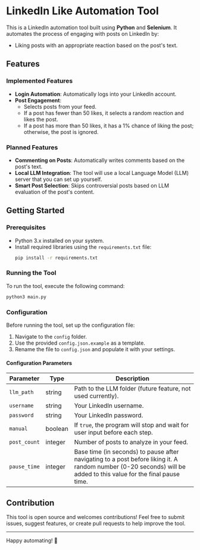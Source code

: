 # LinkedIn Like Automation Tool

This is a LinkedIn automation tool built using **Python** and **Selenium**. It automates the process of engaging with posts on LinkedIn by:

- Liking posts with an appropriate reaction based on the post's text.

## Features

### Implemented Features
- **Login Automation**: Automatically logs into your LinkedIn account.
- **Post Engagement**: 
  - Selects posts from your feed.
  - If a post has fewer than 50 likes, it selects a random reaction and likes the post.
  - If a post has more than 50 likes, it has a 1% chance of liking the post; otherwise, the post is ignored.

### Planned Features
- **Commenting on Posts**: Automatically writes comments based on the post's text.
- **Local LLM Integration**: The tool will use a local Language Model (LLM) server that you can set up yourself.
- **Smart Post Selection**: Skips controversial posts based on LLM evaluation of the post's content.

## Getting Started

### Prerequisites
- Python 3.x installed on your system.
- Install required libraries using the `requirements.txt` file:
  ```bash
  pip install -r requirements.txt
  ```

### Running the Tool
To run the tool, execute the following command:
```bash
python3 main.py
```

### Configuration
Before running the tool, set up the configuration file:
1. Navigate to the `config` folder.
2. Use the provided `config.json.example` as a template.
3. Rename the file to `config.json` and populate it with your settings.

#### Configuration Parameters
| Parameter      | Type    | Description                                                                 |
|----------------|---------|-----------------------------------------------------------------------------|
| `llm_path`     | string  | Path to the LLM folder (future feature, not used currently).                |
| `username`     | string  | Your LinkedIn username.                                                     |
| `password`     | string  | Your LinkedIn password.                                                     |
| `manual`       | boolean | If `true`, the program will stop and wait for user input before each step.  |
| `post_count`   | integer | Number of posts to analyze in your feed.                                    |
| `pause_time`   | integer | Base time (in seconds) to pause after navigating to a post before liking it. A random number (0-20 seconds) will be added to this value for the final pause time. |

## Contribution
This tool is open source and welcomes contributions! Feel free to submit issues, suggest features, or create pull requests to help improve the tool.

---

Happy automating! 🚀
